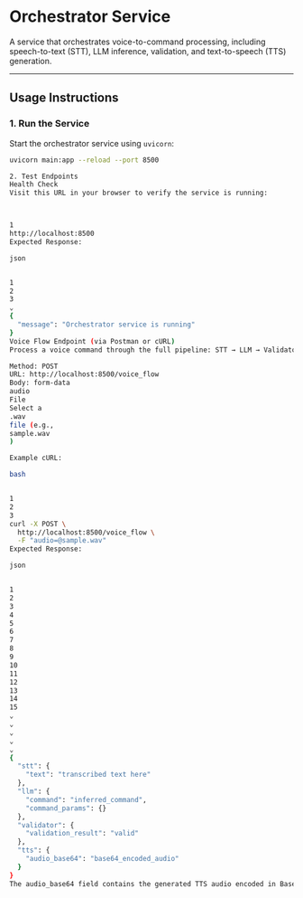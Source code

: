# Orchestrator Service

A service that orchestrates voice-to-command processing, including speech-to-text (STT), LLM inference, validation, and text-to-speech (TTS) generation.

---

## Usage Instructions

### 1. Run the Service

Start the orchestrator service using `uvicorn`:

```bash
uvicorn main:app --reload --port 8500

2. Test Endpoints
Health Check
Visit this URL in your browser to verify the service is running:



1
http://localhost:8500
Expected Response:

json


1
2
3
⌄
{
  "message": "Orchestrator service is running"
}
Voice Flow Endpoint (via Postman or cURL)
Process a voice command through the full pipeline: STT → LLM → Validator → TTS.

Method: POST
URL: http://localhost:8500/voice_flow
Body: form-data
audio
File
Select a
.wav
file (e.g.,
sample.wav
)

Example cURL:

bash


1
2
3
curl -X POST \
  http://localhost:8500/voice_flow \
  -F "audio=@sample.wav"
Expected Response:

json


1
2
3
4
5
6
7
8
9
10
11
12
13
14
15
⌄
⌄
⌄
⌄
⌄
{
  "stt": {
    "text": "transcribed text here"
  },
  "llm": {
    "command": "inferred_command",
    "command_params": {}
  },
  "validator": {
    "validation_result": "valid"
  },
  "tts": {
    "audio_base64": "base64_encoded_audio"
  }
}
The audio_base64 field contains the generated TTS audio encoded in Base64. Decode and play it as needed. 

